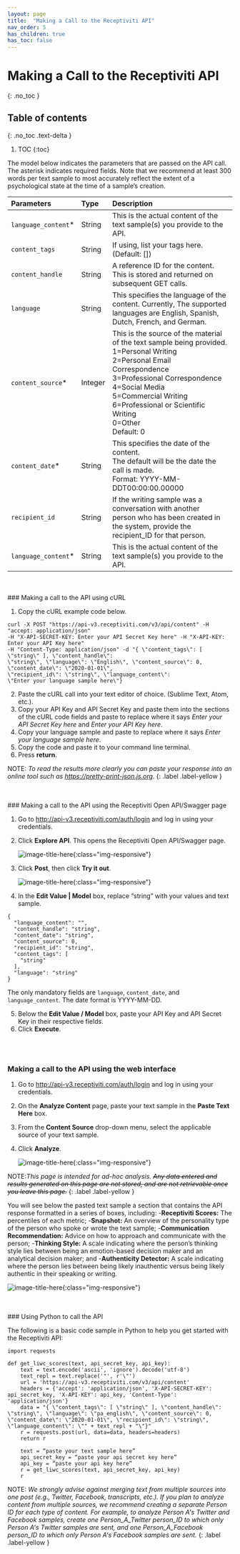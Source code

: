 ```yaml
---
layout: page
title:  "Making a Call to the Receptiviti API"
nav_order: 5
has_children: true
has_toc: false
---
```


# Making a Call to the Receptiviti API
{: .no_toc }

## Table of contents
{: .no_toc .text-delta }

1. TOC
{:toc}

The model below indicates the parameters that are passed on the API call. The asterisk indicates required fields. Note that we recommend at least 300 words per text sample to most accurately reflect the extent of a psychological state at the time of a sample’s creation.

| Parameters        | Type          | Description |
|:-------------|:------------------|:------|
| `language_content`* |String  | This is the actual content of the text sample(s) you provide to the API.  |
| `content_tags` | String | If using, list your tags here. (Default: [])  |
| `content_handle` | String   | A reference ID for the content.<br> This is stored and returned on subsequent GET calls.  |
| `language` |  String     | This specifies the language of the content. Currently, The supported languages are English, Spanish, Dutch, French, and German.|
| `content_source`* |Integer| This is the source of the material of the text sample being provided. <br>1=Personal Writing<br>2=Personal Email Correspondence<br>3=Professional Correspondence<br>4=Social Media<br>5=Commercial Writing<br>6=Professional or Scientific Writing<br>0=Other<br>Default: 0 |
| `content_date`* |String  | This specifies the date of the content.<br> The default will be the date the call is made.<br> Format: YYYY-MM-DDT00:00:00.00000  |
| `recipient_id` |String  |If the writing sample was a conversation with another<br> person who has been created in the system, provide the recipient_ID for that person.    |
| `language_content`* |String  | This is the actual content of the text sample(s) you provide to the API.  |

<br>
<br>
### Making a call to the API using cURL

1. Copy the cURL example code below.
```
curl -X POST "https://api-v3.receptiviti.com/v3/api/content" -H "accept: application/json"
-H "X-API-SECRET-KEY: Enter your API Secret Key here" -H "X-API-KEY: Enter your API Key here"
-H "Content-Type: application/json" -d "{ \"content_tags\": [ \"string\" ], \"content_handle\":
\"string\", \"language\": \"English\", \"content_source\": 0, \"content_date\": \"2020-01-01\",
\"recipient_id\": \"string\", \"language_content\":
\"Enter your language sample here\"}
```

2. Paste the cURL call into your text editor of choice. (Sublime Text, Atom, etc.).
3. Copy your API Key and API Secret Key and paste them into the sections of the cURL code fields and paste to replace where it says _Enter your API Secret Key here_ and _Enter your API Key here_.
4. Copy your language sample and paste to replace where it says _Enter your language sample here_.
5. Copy the code and paste it to your command line terminal.
6. Press **return**.

NOTE: _To read the results more clearly you can paste your response into an online tool such as <https://pretty-print-json.js.org>_.
{: .label .label-yellow }

<br>
<br>
### Making a call to the API using the Receptiviti Open API/Swagger page

1. Go to <http://api-v3.receptiviti.com/auth/login> and log in using your credentials.
2. Click **Explore API**. This opens the Receptiviti Open API/Swagger page.

    ![image-title-here](https://lh5.googleusercontent.com/tqyw1ztPs1geaVZoq1vYua7zDiT__6pp1jWVRUEeI7CQAwm7fCVXXXku33emOoce3XHsVQu4niwX9TiIxWJxm8zoxUlp3vbc-p3387odndSoQATn42hSsnKpSjI09w){:class="img-responsive"}

3. Click **Post**, then click **Try it out**.

    ![image-title-here](https://lh6.googleusercontent.com/CUggMD4PB4eDdUpu6wbugs2Ijt6mP3XV97n8BFIqhZ-cqJYnLizDoBt0yBSODafR93kljyJsikYmlAGIHl4Wlj5WGX9ve8AZWiTGJxBz-37X6ICT0TcLgJxuCyGw1g){:class="img-responsive"}
4. In the **Edit Value | Model** box, replace “string” with your values and text sample.
```
{
  "language_content": "",
  "content_handle": "string",
  "content_date": "string",
  "content_source": 0,
  "recipient_id": "string",
  "content_tags": [
    "string"
  ],
  "language": "string"
}
```
The only mandatory fields are `language`, `content_date`, and `language_content`. The date format is YYYY-MM-DD.

5. Below the **Edit Value / Model** box, paste your API Key and API Secret Key in their respective fields.
6. Click **Execute**.
<br>
<br>

### Making a call to the API using the web interface

1. Go to <http://api-v3.receptiviti.com/auth/login> and log in using your credentials.
2. On the **Analyze Content** page, paste your text sample in the **Paste Text Here** box.  
3. From the **Content Source** drop-down menu, select the applicable source of your text sample.
4. Click **Analyze**.

    ![image-title-here](https://lh5.googleusercontent.com/0msDZjyou6pXfEIazyrtBxKwjfN0kUEH6iByfEEe4iQ9cAeCaZeNXmeWkwQLFV6YfXUcqkiXQtFFM02_XX0x1nj9Y7YOZuzvv7iK0scKxWvZAhZn_sU5dy57b2BJrQ){:class="img-responsive"}


NOTE:_This page is intended for ad-hoc analysis. ~~Any data entered and results generated on this page are not stored, and are not retrievable once you leave this page.~~_
{: .label .label-yellow }

You will see below the pasted text sample a section that contains the API response formatted in a series of boxes, including:
-**Receptiviti Scores:** The percentiles of each metric;
-**Snapshot:** An overview of the personality type of the person who spoke or wrote the text sample;
-**Communication Recommendation:** Advice on how to approach and communicate with the person;
-**Thinking Style:** A scale indicating where the person’s thinking style lies between being an emotion-based decision maker and an analytical decision maker; and
-**Authenticity Detector:** A scale indicating where the person lies between being likely inauthentic versus being likely authentic in their speaking or writing.

![image-title-here](https://lh4.googleusercontent.com/mZm3ZC8sjQPrAxpZWD8QPlPivNpNqh-2Robw4vnMg1K2Er8gxhxujq4199VIDewOBpDYiDz4QmRxGqTcaqPn6JMYvRxIbspU-cnqSerdINixDElpyGejaz0x-mvS5A){:class="img-responsive"}

<br>
<br>
### Using Python to call the API

The following is a basic code sample in Python to help you get started with the Receptiviti API:

```
import requests

def get_liwc_scores(text, api_secret_key, api_key):
    text = text.encode('ascii', 'ignore').decode('utf-8')
    text_repl = text.replace('"', r'\"')
    url = 'https://api-v3.receptiviti.com/v3/api/content'
    headers = {'accept': 'application/json', 'X-API-SECRET-KEY': api_secret_key, 'X-API-KEY': api_key, 'Content-Type': 'application/json'}
    data = "{ \"content_tags\": [ \"string\" ], \"content_handle\": \"string\", \"language\": \"pa_english\", \"content_source\": 0, \"content_date\": \"2020-01-01\", \"recipient_id\": \"string\", \"language_content\": \"" + text_repl + "\"}"
    r = requests.post(url, data=data, headers=headers)
    return r

    text = “paste your text sample here”
    api_secret_key = “paste your api secret key here”
    api_key = “paste your api key here”
    r = get_liwc_scores(text, api_secret_key, api_key)
    r
```

NOTE: _We strongly advise against merging text from multiple sources into one post (e.g., Twitter, Facebook, transcripts, etc.). If you plan to analyze content from multiple sources, we recommend creating a separate Person ID for each type of content. For example, to analyze Person A's Twitter and Facebook samples, create one Person_A_Twitter person_ID to which only Person A's Twitter samples are sent, and one Person_A_Facebook person_ID to which only Person A's Facebook samples are sent._
{: .label .label-yellow }
